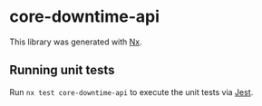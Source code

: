 # core-downtime-api

This library was generated with [Nx](https://nx.dev).

## Running unit tests

Run `nx test core-downtime-api` to execute the unit tests via [Jest](https://jestjs.io).
